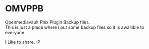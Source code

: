 # OMVPPB
Openmediavault Plex Plugin Backup files. <br>
This is just a place where i put some backup files so it is awailible to everyone.

I Like to share. :P
